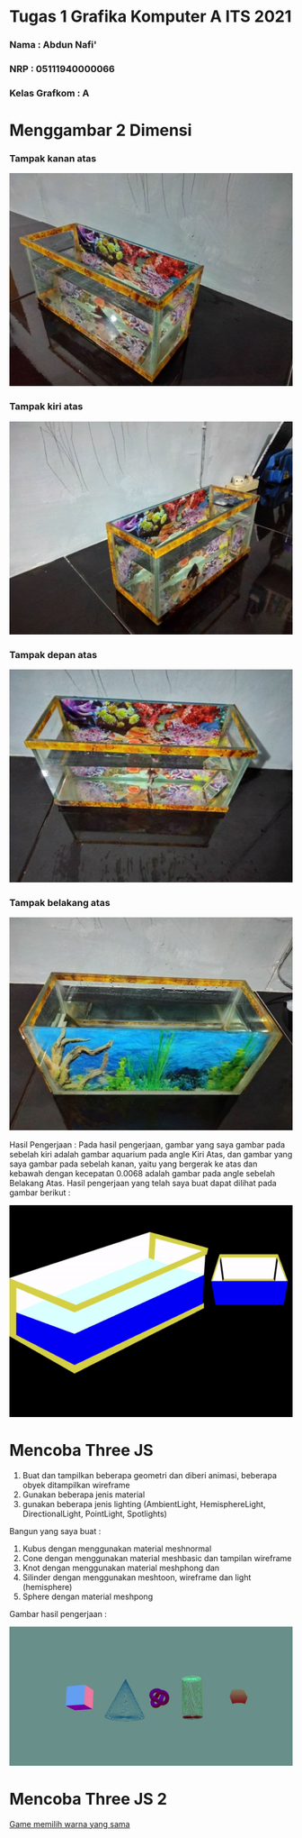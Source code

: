 # Tugas 1 Grafika Komputer A ITS 2021


### Nama : Abdun Nafi'
### NRP  : 05111940000066
### Kelas Grafkom : A

# Menggambar 2 Dimensi  

### Tampak kanan atas
![image](https://github.com/cg2021a/tugas-1-Abdunnafi25/blob/main/file%20dokumentasi/photo_2021-09-21_20-11-18.jpg)
### Tampak kiri atas
![image](https://github.com/cg2021a/tugas-1-Abdunnafi25/blob/main/file%20dokumentasi/photo_2021-09-21_20-11-45.jpg)
### Tampak depan atas
![image](https://github.com/cg2021a/tugas-1-Abdunnafi25/blob/main/file%20dokumentasi/photo_2021-09-21_20-11-52.jpg)
### Tampak belakang atas
![image](https://github.com/cg2021a/tugas-1-Abdunnafi25/blob/main/file%20dokumentasi/photo_2021-09-21_20-11-48.jpg)

Hasil Pengerjaan :
Pada hasil pengerjaan, gambar yang saya gambar pada sebelah kiri adalah gambar aquarium pada angle Kiri Atas, dan gambar yang saya gambar pada sebelah kanan, yaitu yang bergerak ke atas dan kebawah dengan kecepatan 0.0068 adalah gambar pada angle sebelah Belakang Atas. Hasil pengerjaan yang telah saya buat dapat dilihat pada gambar berikut : 

![image](https://github.com/cg2021a/tugas-1-Abdunnafi25/blob/main/file%20dokumentasi/ezgif.com-gif-maker.gif)

# Mencoba Three JS

1. Buat dan tampilkan beberapa geometri dan diberi animasi, beberapa obyek ditampilkan wireframe 
2. Gunakan beberapa jenis material
3. gunakan beberapa jenis lighting (AmbientLight, HemisphereLight, DirectionalLight, PointLight, Spotlights)

Bangun yang saya buat :

1. Kubus dengan menggunakan material meshnormal
2. Cone dengan menggunakan material meshbasic dan tampilan wireframe
3. Knot dengan menggunakan material meshphong dan 
4. Silinder dengan menggunakan meshtoon, wireframe dan light (hemisphere)
5. Sphere dengan material meshpong

Gambar hasil pengerjaan :

![image](https://github.com/cg2021a/tugas-1-Abdunnafi25/blob/main/file%20dokumentasi/tugas%201%203D.gif)

# Mencoba Three JS 2
[Game memilih warna yang sama](https://cg2021a.github.io/tugas-1-Abdunnafi25/Threejs2/)
